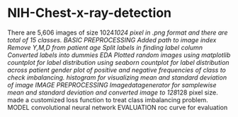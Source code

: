 # NIH-Chest-x-ray-detection

There are 5,606 images of size 1024*1024 pixel in .png format and there are total of 15 classes.
BASIC PREPROCESSING
 Added path to image index
 Remove Y,M,D from patient age
 Split labels in finding label column
 Converted labels into dummies
EDA
 Plotted random images using matplotlib
 countplot for label distribution using seaborn
 countplot for label distribution across patient gender
 plot of positive and negative frequencies of class to check imbalancing.
 histogram for visualizing mean and standard deviation of image
IMAGE PREPROCESSING
 Imagedatagenerator for samplewise mean and standard deviation and converted image to 128*128 pixel size.
 made a customized loss function to treat class imbalancing problem.
MODEL
 convolutional neural network
EVALUATION
 roc curve for evaluation
 
 
  
 
